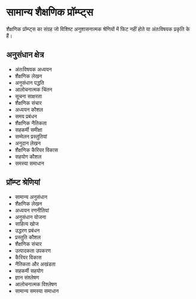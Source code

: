 # सामान्य शैक्षणिक प्रॉम्प्ट्स

शैक्षणिक प्रॉम्प्ट्स का संग्रह जो विशिष्ट अनुशासनात्मक श्रेणियों में फिट नहीं होते या अंतःविषयक प्रकृति के हैं।

## अनुसंधान क्षेत्र
- अंतःविषयक अध्ययन
- शैक्षणिक लेखन
- अनुसंधान पद्धति
- आलोचनात्मक चिंतन
- सूचना साक्षरता
- शैक्षणिक संचार
- अध्ययन कौशल
- समय प्रबंधन
- शैक्षणिक नैतिकता
- सहकर्मी समीक्षा
- सम्मेलन प्रस्तुतियां
- अनुदान लेखन
- शैक्षणिक कैरियर विकास
- सहयोग कौशल
- समस्या समाधान

## प्रॉम्प्ट श्रेणियां
- सामान्य अनुसंधान
- शैक्षणिक लेखन
- अध्ययन रणनीतियां
- अनुसंधान योजना
- साहित्य खोज
- उद्धरण प्रबंधन
- प्रस्तुति कौशल
- शैक्षणिक संचार
- उत्पादकता उपकरण
- कैरियर विकास
- नैतिकता और अखंडता
- सहकर्मी सहयोग
- ज्ञान संश्लेषण
- आलोचनात्मक विश्लेषण
- सामान्य समस्या समाधान